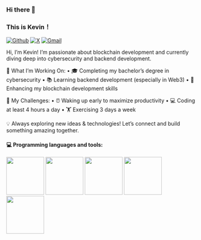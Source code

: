 ### Hi there 👋 
### This is Kevin！

[![Github](https://img.shields.io/badge/-Github-000?style=flat&logo=Github&logoColor=white)](https://github.com/xwwkk)
[![X](https://img.shields.io/badge/-X-black?style=flat&logo=X&logoColor=white)](https://x.com/Kev1nWeb3)
[![Gmail](https://img.shields.io/badge/-Gmail-c14438?style=flat&logo=Gmail&logoColor=white)](mailto:x3137132963@gmail.com)

Hi, I’m Kevin! I’m passionate about blockchain development and currently diving deep into cybersecurity and backend development.

🚀 What I’m Working On:
	•	🎓 Completing my bachelor’s degree in cybersecurity
	•	📚 Learning backend development (especially in Web3)
	•	🔗 Enhancing my blockchain development skills

🎯 My Challenges:
	•	⏰ Waking up early to maximize productivity
	•	💻 Coding at least 4 hours a day
	•	🏋️ Exercising 3 days a week

💡 Always exploring new ideas & technologies! Let’s connect and build something amazing together.

#### :computer: Programming languages and tools: 
<p align="left">
    <img src="https://www.vectorlogo.zone/logos/python/python-ar21.svg" width="100">
    <img src="https://www.vectorlogo.zone/logos/java/java-ar21.svg" width="100">
    <img src="https://www.vectorlogo.zone/logos/javascript/javascript-ar21.svg" width="100">
    <img src="https://www.vectorlogo.zone/logos/ethereum/ethereum-ar21.svg" width="100">
    <img src="https://www.vectorlogo.zone/logos/bitcoin/bitcoin-ar21.svg" width="100">
</p>
